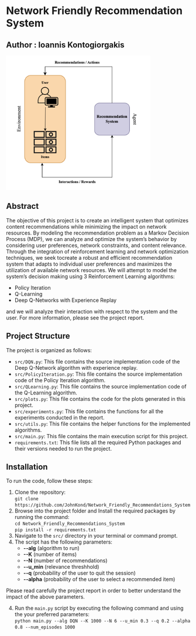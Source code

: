 # Network Friendly Recommendation System
## Author : Ioannis Kontogiorgakis


![Recommendation System overview](https://github.com/JohnKond/Network_Friendly_Recommendations_System/blob/main/image.png?raw=true)
## Abstract


The objective of this project is to create an intelligent system that optimizes content recommendations while
minimizing the impact on network resources. By modeling the recommendation problem as a Markov Decision Process
(MDP), we can analyze and optimize the system’s behavior by considering user preferences, network constraints, and
content relevance. Through the integration of reinforcement learning and network optimization techniques, we seek tocreate a robust and efficient recommendation system that adapts to individual user preferences and maximizes the utilization of available network resources. We will attempt to model the system’s decision making using 3 Reinforcement Learning algorithms:

- Policy Iteration
- Q-Learning
- Deep Q-Networks with Experience Replay

and we will analyze their interaction with respect to the system and the user. For more information, please see the project report.


## Project Structure

The project is organized as follows:

- `src/DQN.py`: This file contains the source implementation code of the Deep Q-Network algorithm with experience replay.
- `src/PolicyIteration.py`: This file contains the source implementation code of the Policy Iteration algorithm.
- `src/QLearning.py`: This file contains the source implementation code of the Q-Learning algorithm.
- `src/plots.py`: This file contains the code for the plots generated in this project.
- `src/experiments.py`: This file contains the functions for all the experiments conducted in the report.
- `src/utils.py`: This file contains the helper functions for the implemented algorithms.
- `src/main.py`: This file contains the main execution script for this project.
- `requirements.txt`: This file lists all the required Python packages and their versions needed to run the project.


## Installation

To run the code, follow these steps:
1. Clone the repository:  
   ```git clone https://github.com/JohnKond/Network_Friendly_Recommendations_System```
2. Browse into the project folder and Install the required packages by running the command:  
   ```cd Network_Friendly_Recommendations_System ```  
   ```pip install -r requirements.txt```
3. Navigate to the `src/` directory in your terminal or command prompt.
4. The script has the following parameters:
    - **--alg** (algorithm to run)
    - **--K** (number of items)
    - **--N** (number of recommendations)
    - **--u_min** (relevance threshhold)
    - **--q** (probability of the user to quit the session)
    - **--alpha** (probability of the user to select a recommended item)
    
Please read carefully the project report in order to better understand the impact of the above parameters.

4. Run the `main.py` script by executing the following command and using the your preferred parameters:  
   ```python main.py --alg DQN --K 1000 --N 6 --u_min 0.3 --q 0.2 --alpha 0.8 --num_episodes 1000```
